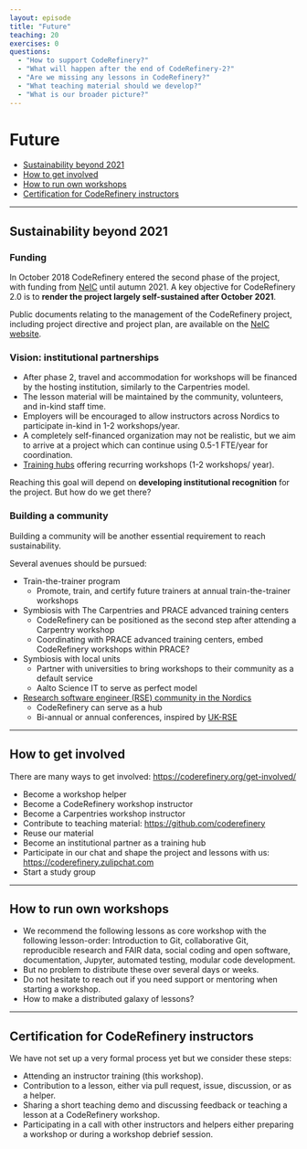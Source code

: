 ```yaml
---
layout: episode
title: "Future"
teaching: 20
exercises: 0
questions:
  - "How to support CodeRefinery?"
  - "What will happen after the end of CodeRefinery-2?"
  - "Are we missing any lessons in CodeRefinery?"
  - "What teaching material should we develop?"
  - "What is our broader picture?"
---
```


# Future

- [Sustainability beyond 2021](#sustainability-beyond-2021)
- [How to get involved](#how-to-get-involved)
- [How to run own workshops](#how-to-run-own-workshops)
- [Certification for CodeRefinery instructors](#certification-for-coderefinery-instructors)

---

## Sustainability beyond 2021

### Funding

In October 2018 CodeRefinery entered the second phase of the project, with funding from [NeIC](https://neic.no)
until autumn 2021. A key objective for CodeRefinery 2.0 is to **render the project largely self-sustained after
October 2021**.

Public documents relating to the management of the CodeRefinery project,
including project directive and project plan, are available on the
[NeIC website](https://neic.no/coderefinery/).


### Vision: institutional partnerships

- After phase 2, travel and accommodation for workshops will be financed by the hosting
  institution, similarly to the Carpentries model.
- The lesson material will be maintained by the community, volunteers, and in-kind staff time.
- Employers will be encouraged to allow instructors across Nordics to participate in-kind in 1-2 workshops/year.
- A completely self-financed organization may not be realistic, but we aim to arrive at
  a project which can continue using 0.5-1 FTE/year for coordination.
- [Training hubs](https://coderefinery.org/about/hubs/) offering recurring workshops (1-2 workshops/ year).

Reaching this goal will depend on **developing institutional recognition** for the project.
But how do we get there?


### Building a community

Building a community will be another essential requirement to reach sustainability.

Several avenues should be pursued:

- Train-the-trainer program
  - Promote, train, and certify future trainers at annual train-the-trainer workshops
- Symbiosis with The Carpentries and PRACE advanced training centers
  - CodeRefinery can be positioned as the second step after attending a Carpentry workshop
  - Coordinating with PRACE advanced training centers, embed CodeRefinery workshops within PRACE?
- Symbiosis with local units
  - Partner with universities to bring workshops to their community as a default service
  - Aalto Science IT to serve as perfect model
- [Research software engineer (RSE) community in the Nordics](http://nordic-rse.org/)
  - CodeRefinery can serve as a hub
  - Bi-annual or annual conferences, inspired by [UK-RSE](https://rse.ac.uk/conf2019/)

---

## How to get involved

There are many ways to get involved: <https://coderefinery.org/get-involved/>

- Become a workshop helper
- Become a CodeRefinery workshop instructor
- Become a Carpentries workshop instructor
- Contribute to teaching material: <https://github.com/coderefinery>
- Reuse our material
- Become an institutional partner as a training hub
- Participate in our chat and shape the project and lessons with us: <https://coderefinery.zulipchat.com>
- Start a study group

---

## How to run own workshops

- We recommend the following lessons as core workshop with the following lesson-order:
  Introduction to Git, collaborative Git, reproducible research and FAIR data,
  social coding and open software, documentation, Jupyter, automated testing, modular code development.
- But no problem to distribute these over several days or weeks.
- Do not hesitate to reach out if you need support or mentoring when starting a workshop.
- How to make a distributed galaxy of lessons?

---

## Certification for CodeRefinery instructors

We have not set up a very formal process yet but we consider these steps:

- Attending an instructor training (this workshop).
- Contribution to a lesson, either via pull request, issue, discussion, or as a helper.
- Sharing a short teaching demo and discussing feedback or teaching a lesson at a CodeRefinery workshop.
- Participating in a call with other instructors and helpers either preparing a workshop or during a workshop debrief session.
